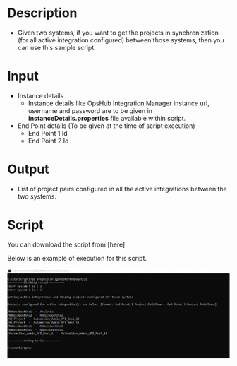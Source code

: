# Description

- Given two systems, if you want to get the projects in synchronization (for all active integration configured) between those systems, then you can use this sample script.

# Input

- Instance details  
  - Instance details like OpsHub Integration Manager instance url, username and password are to be given in **instanceDetails.properties** file available within script.
- End Point details (To be given at the time of script execution)  
  - End Point 1 Id  
  - End Point 2 Id

# Output

- List of project pairs configured in all the active integrations between the two systems.

# Script

You can download the script from [here].

Below is an example of execution for this script.

![Execution of projectConfiguredForEndpoints.py](../../assets/Admin-API-Rest-3.png)

